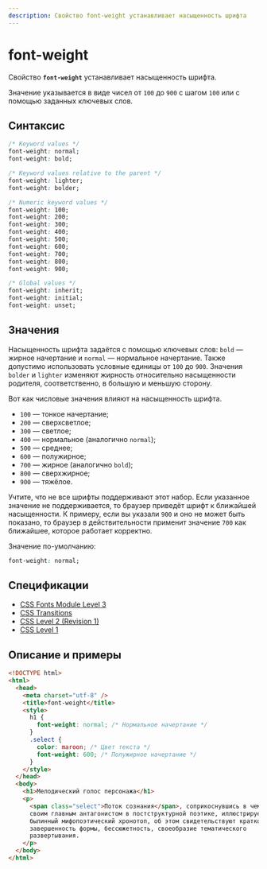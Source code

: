 ```yaml
---
description: Свойство font-weight устанавливает насыщенность шрифта
---
```


# font-weight

Свойство **`font-weight`** устанавливает насыщенность шрифта.

Значение указывается в виде чисел от `100` до `900` с шагом `100` или с помощью заданных ключевых слов.

## Синтаксис

```css
/* Keyword values */
font-weight: normal;
font-weight: bold;

/* Keyword values relative to the parent */
font-weight: lighter;
font-weight: bolder;

/* Numeric keyword values */
font-weight: 100;
font-weight: 200;
font-weight: 300;
font-weight: 400;
font-weight: 500;
font-weight: 600;
font-weight: 700;
font-weight: 800;
font-weight: 900;

/* Global values */
font-weight: inherit;
font-weight: initial;
font-weight: unset;
```

## Значения

Насыщенность шрифта задаётся с помощью ключевых слов: `bold` — жирное начертание и `normal` — нормальное начертание. Также допустимо использовать условные единицы от `100` до `900`. Значения `bolder` и `lighter` изменяют жирность относительно насыщенности родителя, соответственно, в большую и меньшую сторону.

Вот как числовые значения влияют на насыщенность шрифта.

- `100` — тонкое начертание;
- `200` — сверхсветлое;
- `300` — светлое;
- `400` — нормальное (аналогично `normal`);
- `500` — среднее;
- `600` — полужирное;
- `700` — жирное (аналогично `bold`);
- `800` — сверхжирное;
- `900` — тяжёлое.

Учтите, что не все шрифты поддерживают этот набор. Если указанное значение не поддерживается, то браузер приведёт шрифт к ближайшей насыщенности. К примеру, если вы указали `900` и оно не может быть показано, то браузер в действительности применит значение `700` как ближайшее, которое работает корректно.

Значение по-умолчанию:

```css
font-weight: normal;
```

## Спецификации

- [CSS Fonts Module Level 3](http://dev.w3.org/csswg/css3-fonts/#font-weight-prop)
- [CSS Transitions](http://dev.w3.org/csswg/css-transitions/#animatable-css)
- [CSS Level 2 (Revision 1)](http://www.w3.org/TR/CSS2/fonts.html#propdef-font-weight)
- [CSS Level 1](http://www.w3.org/TR/CSS1/#font-weight)

## Описание и примеры

```html
<!DOCTYPE html>
<html>
  <head>
    <meta charset="utf-8" />
    <title>font-weight</title>
    <style>
      h1 {
        font-weight: normal; /* Нормальное начертание */
      }
      .select {
        color: maroon; /* Цвет текста */
        font-weight: 600; /* Полужирное начертание */
      }
    </style>
  </head>
  <body>
    <h1>Мелодический голос персонажа</h1>
    <p>
      <span class="select">Поток сознания</span>, соприкоснувшись в чем-то со
      своим главным антагонистом в постструктурной поэтике, иллюстрирует
      былинный мифопоэтический хронотоп, об этом свидетельствуют краткость и
      завершенность формы, бессюжетность, своеобразие тематического
      развертывания.
    </p>
  </body>
</html>
```
